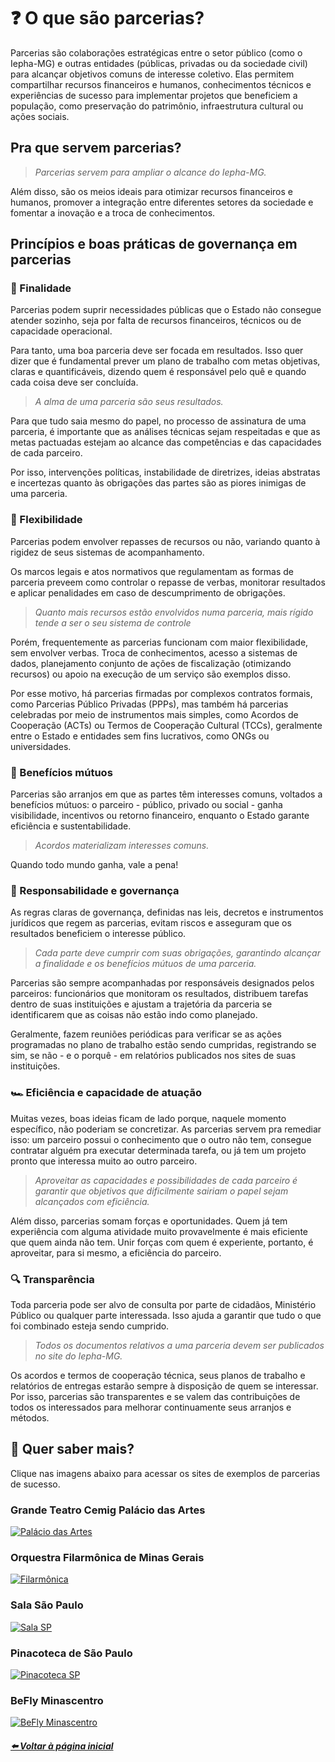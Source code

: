 # ❓ O que são parcerias?

Parcerias são colaborações estratégicas entre o setor público (como o Iepha-MG) e outras
entidades (públicas, privadas ou da sociedade civil) para alcançar objetivos comuns de
interesse coletivo. Elas permitem compartilhar recursos financeiros e humanos,
conhecimentos técnicos e experiências de sucesso para implementar projetos que
beneficiem a população, como preservação do patrimônio, infraestrutura cultural ou ações
sociais.

## Pra que servem parcerias?

>_Parcerias servem para ampliar o alcance do Iepha-MG._

Além disso, são os meios ideais para otimizar recursos financeiros e humanos, promover a
integração entre diferentes setores da sociedade e fomentar a inovação e a troca de
conhecimentos.

## Princípios e boas práticas de governança em parcerias

### 🥅 Finalidade

Parcerias podem suprir necessidades públicas que o Estado não consegue atender sozinho,
seja por falta de recursos financeiros, técnicos ou de capacidade operacional.

Para tanto, uma boa parceria deve ser focada em resultados. Isso quer dizer que é
fundamental prever um plano de trabalho com metas objetivas, claras e quantificáveis,
dizendo quem é responsável pelo quê e quando cada coisa deve ser concluída.

>_A alma de uma parceria são seus resultados._

Para que tudo saia mesmo do papel, no processo de assinatura de uma parceria, é
importante que as análises técnicas sejam respeitadas e que as metas pactuadas estejam ao
alcance das competências e das capacidades de cada parceiro.

Por isso, intervenções políticas, instabilidade de diretrizes, ideias abstratas e incertezas
quanto às obrigações das partes são as piores inimigas de uma parceria.

### 🍃 Flexibilidade

Parcerias podem envolver repasses de recursos ou não, variando quanto à rigidez de seus
sistemas de acompanhamento.

Os marcos legais e atos normativos que regulamentam as formas de parceria preveem
como controlar o repasse de verbas, monitorar resultados e aplicar penalidades em caso de
descumprimento de obrigações.

>_Quanto mais recursos estão envolvidos numa parceria, mais rígido tende a ser o seu sistema de controle_

Porém, frequentemente as parcerias funcionam com maior flexibilidade, sem envolver
verbas. Troca de conhecimentos, acesso a sistemas de dados, planejamento conjunto de
ações de fiscalização (otimizando recursos) ou apoio na execução de um serviço são
exemplos disso.

Por esse motivo, há parcerias firmadas por complexos contratos formais, como Parcerias
Público Privadas (PPPs), mas também há parcerias celebradas por meio de instrumentos
mais simples, como Acordos de Cooperação (ACTs) ou Termos de Cooperação Cultural (TCCs), geralmente entre o
Estado e entidades sem fins lucrativos, como ONGs ou universidades.

### 🎂 Benefícios mútuos

Parcerias são arranjos em que as partes têm interesses comuns, voltados a benefícios
mútuos: o parceiro  - público, privado ou social - ganha visibilidade, incentivos ou retorno
financeiro, enquanto o Estado garante eficiência e sustentabilidade.

>_Acordos materializam interesses comuns._

Quando todo mundo ganha, vale a pena!

### 🚨 Responsabilidade e governança

As regras claras de governança, definidas nas leis, decretos e instrumentos jurídicos que
regem as parcerias, evitam riscos e asseguram que os resultados beneficiem o interesse
público.

>_Cada parte deve cumprir com suas obrigações, garantindo alcançar a finalidade e os benefícios mútuos de uma parceria._

Parcerias são sempre acompanhadas por responsáveis designados pelos parceiros: funcionários
que monitoram os resultados, distribuem tarefas dentro de suas instituições e ajustam a
trajetória da parceria se identificarem que as coisas não estão indo como planejado.

Geralmente, fazem reuniões periódicas para verificar se as ações programadas no plano
de trabalho estão sendo cumpridas, registrando se sim, se não - e o porquê - em relatórios
publicados nos sites de suas instituições.

### 🏎️ Eficiência e capacidade de atuação

Muitas vezes, boas ideias ficam de lado porque, naquele momento específico, não
poderiam se concretizar. As parcerias servem pra remediar isso: um parceiro possui o
conhecimento que o outro não tem, consegue contratar alguém pra executar determinada
tarefa, ou já tem um projeto pronto que interessa muito ao outro parceiro.

>_Aproveitar as capacidades e possibilidades de cada parceiro é garantir que objetivos que dificilmente sairiam o papel sejam alcançados com eficiência._

Além disso, parcerias somam forças e oportunidades. Quem já tem experiência com alguma
atividade muito provavelmente é mais eficiente que quem ainda não tem. Unir forças com
quem é experiente, portanto, é aproveitar, para si mesmo, a eficiência do parceiro.

### 🔍 Transparência

Toda parceria pode ser alvo de consulta por parte de cidadãos, Ministério Público ou
qualquer parte interessada. Isso ajuda a garantir que tudo o que foi combinado esteja
sendo cumprido.

>_Todos os documentos relativos a uma parceria devem ser publicados no site do Iepha-MG._

Os acordos e termos de cooperação técnica, seus planos de trabalho e relatórios de
entregas estarão sempre à disposição de quem se interessar. Por isso, parcerias são
transparentes e se valem das contribuições de todos os interessados para melhorar
continuamente seus arranjos e métodos.

## 🤔 Quer saber mais?

Clique nas imagens abaixo para acessar os sites de exemplos de parcerias de sucesso.

### Grande Teatro Cemig Palácio das Artes

[![Palácio das Artes](https://github.com/user-attachments/assets/dcf02219-3b2f-4022-8d7f-5ddd028ac88c)](https://fcs.mg.gov.br/espacos-culturais/palacio-das-artes/)

### Orquestra Filarmônica de Minas Gerais

[![Filarmônica](https://github.com/user-attachments/assets/6e79d0b6-47f6-40c9-bf66-27e0596885c5)](https://filarmonica.art.br/)

### Sala São Paulo

[![Sala SP](https://github.com/user-attachments/assets/c29a1ee5-482b-4fb0-8ac6-40c2115df3e1)](https://salasaopaulo.art.br/salasp/pt/)

### Pinacoteca de São Paulo

[![Pinacoteca SP](https://github.com/user-attachments/assets/c5e46494-6018-4e97-bacf-19db8a108dc9)](https://pinacoteca.org.br)

### BeFly Minascentro

[![BeFly Minascentro](https://github.com/user-attachments/assets/5888f247-9c79-4fb8-91b4-c925c6247dab)](https://www.beflyminascentro.com.br/)

##### [⬅️ Voltar à página inicial](https://lucasfainblat.github.io/manual.appi)
